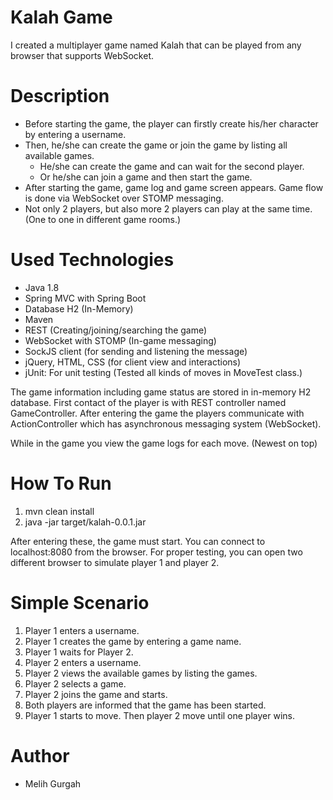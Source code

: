 Kalah Game
===================
I created a multiplayer game named Kalah that can be played from any browser that supports WebSocket. 

# Description
* Before starting the game, the player can firstly create his/her character by entering a username.
* Then, he/she can create the game or join the game by listing all available games.
    * He/she can create the game and can wait for the second player.
 	* Or he/she can join a game and then start the game. 
* After starting the game, game log and game screen appears. Game flow is done via WebSocket over STOMP messaging.
* Not only 2 players, but also more 2 players can play at the same time. (One to one in different game rooms.)

# Used Technologies

* Java 1.8
* Spring MVC with Spring Boot
* Database H2 (In-Memory)
* Maven
* REST (Creating/joining/searching the game)
* WebSocket with STOMP (In-game messaging)
* SockJS client (for sending and listening the message)
* jQuery, HTML, CSS (for client view and interactions) 
* jUnit: For unit testing (Tested all kinds of moves in MoveTest class.)

The game information including game status are stored in in-memory H2 database. First contact of the player is with 
REST controller named GameController. After entering the game the players communicate with ActionController which has 
asynchronous messaging system (WebSocket).

While in the game you view the game logs for each move. (Newest on top)

# How To Run
1. mvn clean install
2. java -jar target/kalah-0.0.1.jar

After entering these, the game must start. You can connect to localhost:8080 from the browser. For proper testing, you can
open two different browser to simulate player 1 and player 2.

# Simple Scenario
1. Player 1 enters a username. 
2. Player 1 creates the game by entering a game name. 
3. Player 1 waits for Player 2.
4. Player 2 enters a username.
5. Player 2 views the available games by listing the games.
6. Player 2 selects a game.
7. Player 2 joins the game and starts.
8. Both players are informed that the game has been started.
9. Player 1 starts to move. Then player 2 move until one player wins.

# Author
* Melih Gurgah
